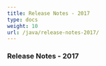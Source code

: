 ```yaml
---
title: Release Notes - 2017
type: docs
weight: 10
url: /java/release-notes-2017/
---
```


### **Release Notes - 2017**
